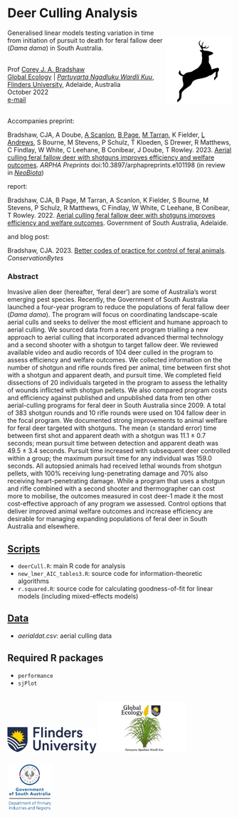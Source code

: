 # Deer Culling Analysis
<img align="right" src="www/deer icon.png" alt="insect damage icon" width="150" style="margin-top: 20px">

Generalised linear models testing variation in time from initiation of pursuit to death for feral fallow deer (<em>Dama dama</em>) in South Australia.

<br>
Prof <a href="https://globalecologyflinders.com/people/#DIRECTOR">Corey J. A. Bradshaw</a> <br>
<a href="http://globalecologyflinders.com" target="_blank">Global Ecology</a> | <em><a href="https://globalecologyflinders.com/partuyarta-ngadluku-wardli-kuu/" target="_blank">Partuyarta Ngadluku Wardli Kuu</a></em>, <a href="http://flinders.edu.au" target="_blank">Flinders University</a>, Adelaide, Australia <br>
October 2022 <br>
<a href=mailto:corey.bradshaw@flinders.edu.au>e-mail</a> <br>
<br>

Accompanies preprint:

Bradshaw, CJA, A Doube, <a href="https://www.researchgate.net/profile/Annette-Scanlon">A Scanlon</a>, <a href="https://scholar.google.com.au/citations?hl=en&user=Qv19EfwAAAAJ&view_op=list_works">B Page</a>, <a href="https://www.researchgate.net/profile/Myall-Tarran">M Tarran</a>, K Fielder, <a href="https://www.linkedin.com/in/lindell-andrews-51bb59105/">L Andrews</a>, S Bourne, M Stevens, P Schulz, T Kloeden, S Drewer, R Matthews, C Findlay, W White, C Leehane, B Conibear, J Doube, T Rowley. 2023. <a href="http://doi.org/10.3897/arphapreprints.e101198">Aerial culling feral fallow deer with shotguns improves efficiency and welfare outcomes</a>. <em>ARPHA Preprints</em> doi:10.3897/arphapreprints.e101198 (in review in <a href="https://neobiota.pensoft.net"><em>NeoBiota</em></a>)

report:

Bradshaw, CJA, B Page, M Tarran, A Scanlon, K Fielder, S Bourne, M Stevens, P Schulz, R Matthews, C Findlay, W White, C Leehane, B Conibear, T Rowley. 2022. <a href="https://www.pir.sa.gov.au/__data/assets/pdf_file/0004/431248/Aerial_culling_of_feral_fallow_deer_with_a_shotgun.pdf">Aerial culling feral fallow deer with shotguns improves efficiency and welfare outcomes</a>. Government of South Australia, Adelaide.

and blog post:

Bradshaw, CJA. 2023. <a href="https://conservationbytes.com/2023/02/24/better-codes-of-practice-for-control-of-feral-animals/">Better codes of practice for control of feral animals</a>. <em>ConservationBytes</em>


### Abstract
Invasive alien deer (hereafter, ‘feral deer’) are some of Australia’s worst emerging pest species. Recently, the Government of South Australia launched a four-year program to reduce the populations of feral fallow deer (<em>Dama dama</em>). The program will focus on coordinating landscape-scale aerial culls and seeks to deliver the most efficient and humane approach to aerial culling. We sourced data from a recent program trialling a new approach to aerial culling that incorporated advanced thermal technology and a second shooter with a shotgun to target fallow deer. We reviewed available video and audio records of 104 deer culled in the program to assess efficiency and welfare outcomes. We collected information on the number of shotgun and rifle rounds fired per animal, time between first shot with a shotgun and apparent death, and pursuit time. We completed field dissections of 20 individuals targeted in the program to assess the lethality of wounds inflicted with shotgun pellets. We also compared program costs and efficiency against published and unpublished data from ten other aerial-culling programs for feral deer in South Australia since 2009. A total of 383 shotgun rounds and 10 rifle rounds were used on 104 fallow deer in the focal program. We documented strong improvements to animal welfare for feral deer targeted with shotguns. The mean (± standard error) time between first shot and apparent death with a shotgun was 11.1 ± 0.7 seconds; mean pursuit time between detection and apparent death was 49.5 ± 3.4 seconds. Pursuit time increased with subsequent deer controlled within a group; the maximum pursuit time for any individual was 159.0 seconds. All autopsied animals had received lethal wounds from shotgun pellets, with 100% receiving lung-penetrating damage and 70% also receiving heart-penetrating damage. While a program that uses a shotgun and rifle combined with a second shooter and thermographer can cost more to mobilise, the outcomes measured in cost deer-1 made it the most cost-effective approach of any program we assessed. Control options that deliver improved animal welfare outcomes and increase efficiency are desirable for managing expanding populations of feral deer in South Australia and elsewhere.


## <a href="https://github.com/cjabradshaw/deerCullShotgun/tree/main/scripts">Scripts</a>
- <code>deerCull.R</code>: main R code for analysis
- <code>new_lmer_AIC_tables3.R</code>: source code for information-theoretic algorithms
- <code>r.squared.R</code>: source code for calculating goodness-of-fit for linear models (including mixed-effects models)

## <a href="https://github.com/cjabradshaw/deerCullShotgun/tree/main/data">Data</a>
- <em>aerialdat.csv</em>: aerial culling data

## Required R packages
- <code>performance</code>
- <code>sjPlot</code>

<a href="https://www.flinders.edu.au"><img align="bottom-left" src="www/Flinders_University_Logo_Horizontal_RGB_Master.png" alt="Flinders University logo" width="200" style="margin-top: 20px"></a>
<a href="https://globalecologyflinders.com"><img align="bottom-left" src="www/GEL Logo Kaurna New Transp.png" alt="GEL logo" width="200" style="margin-top: 20px"></a> <a href="https://pir.sa.gov.au/"><img align="bottom-left" src="www/pirsalogo.png" alt="PIRSA" width="100" style="margin-top: 20px"></a>

